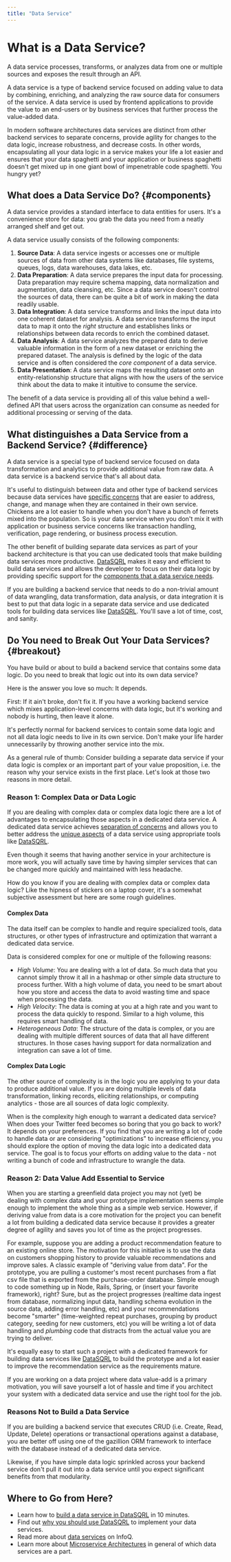 ```yaml
---
title: "Data Service"
---
```


# What is a Data Service?

A data service processes, transforms, or analyzes data from one or multiple sources and
exposes the result through an API.

A data service is a type of backend service focused on adding value to data by combining,
enriching, and analyzing the raw source data for consumers of the service. A data service is
used by frontend applications to provide the value to an end-users or by business services
that further process the value-added data.

In modern software architectures data services are distinct from other backend services to
separate concerns, provide agility for changes to the data logic, increase robustness,
and decrease costs.
In other words, encapsulating all your data logic in a service makes your life a lot easier
and ensures that your data spaghetti and your application or business spaghetti doesn't get
mixed up in one giant bowl of impenetrable code spaghetti. You hungry yet?

## What does a Data Service Do? {#components}

A data service provides a standard interface to data entities for users. It's a
convenience store for data: you grab the data you need from a neatly arranged 
shelf and get out. 

A data service usually consists of the following components:

1. **Source Data**: A data service ingests or accesses one or multiple sources of data from other
  data systems like databases, file systems, queues, logs, data warehouses, data lakes, etc.
2. **Data Preparation**: A data service prepares the input data for processing. 
  Data preparation may require schema mapping, data normalization and augmentation, data cleansing, etc.
  Since a data service doesn't control the sources of data, there can be quite a bit of work in
  making the data readily usable.
3. **Data Integration**: A data service transforms and links the input data into one coherent
  dataset for analysis. A data service transforms the input data to map it onto the *right*
  structure and establishes links or relationships between data records to enrich the combined
  dataset.
4. **Data Analysis**: A data service analyzes the prepared data to derive valuable information
  in the form of a new dataset or enriching the prepared dataset. The analysis is defined by
  the logic of the data service and is often considered the *core component* of a data service.
5. **Data Presentation**: A data service maps the resulting dataset onto an entity-relationship
  structure that aligns with how the users of the service think about the data to make it
  intuitive to consume the service.

The benefit of a data service is providing all of this value behind a well-defined API that
users across the organization can consume as needed for additional processing or serving of
the data.

## What distinguishes a Data Service from a Backend Service? {#difference}

A data service is a special type of backend service focused on data transformation and analytics
to provide additional value from raw data.
A data service is a backend service that's all about data.

It's useful to distinguish between data and other type of backend services because
data services have [specific concerns](#components) that are easier to address, change, and manage
when they are contained in their own service. Chickens are a lot easier to handle
when you don't have a bunch of ferrets mixed into the population. So is your data
service when you don't mix it with application or business service concerns like
transaction handling, verification, page rendering, or business process execution.

The other benefit of building separate data services as part of your backend
architecture is that you can use dedicated tools that make building data services
more productive. [DataSQRL](/) makes it easy and efficient to build data services
and allows the developer to focus on their data logic by providing specific support
for the [components that a data service needs](#components).

If you are building a backend service that needs to do a non-trivial amount of 
data wrangling, data transformation, data analysis, or data integration it is
best to put that data logic in a separate data service and use dedicated tools
for building data services like [DataSQRL](/). You'll save a lot of time, cost,
and sanity.

## Do You need to Break Out Your Data Services? {#breakout}

You have build or about to build a backend service that contains some data logic.
Do you need to break that logic out into its own data service?

Here is the answer you love so much: It depends.

First: If it ain't broke, don't fix it. If you have a working backend service which
mixes application-level concerns with data logic, but it's working and nobody is
hurting, then leave it alone.

It's perfectly normal for backend services to contain some data logic and not all
data logic needs to live in its own service. Don't make your life harder 
unnecessarily by throwing another service into the mix.

As a general rule of thumb: Consider building a separate data service if your
data logic is complex or an important part of your value proposition, i.e. the
reason why your service exists in the first place. Let's look at those two reasons
in more detail.

### Reason 1: Complex Data or Data Logic

If you are dealing with complex data or complex data logic there are a lot of advantages
to encapsulating those aspects in a dedicated data service. A dedicated data service
achieves [separation of concerns](#difference) and allows you to better address the 
[unique aspects](#components) of a data service using appropriate tools like [DataSQRL](/).

Even though it seems that having another service in your architecture is more work, you will
actually save time by having simpler services that can be changed more quickly and 
maintained with less headache.

How do you know if you are dealing with complex data or complex data logic? Like the hipness
of stickers on a laptop cover, it's a somewhat subjective assessment but here are some 
rough guidelines.

#### Complex Data

The data itself can be complex to handle and require specialized tools, data structures, or
other types of infrastructure and optimization that warrant a dedicated data service.

Data is considered complex for one or multiple of the following reasons:

- *High Volume*: You are dealing with a lot of data. So much data that you cannot simply
 throw it all in a hashmap or other simple data structure to process further. With a high
 volume of data, you need to be smart about how you store and access the data to avoid
 wasting time and space when processing the data.
- *High Velocity*: The data is coming at you at a high rate and you want to process the data
 quickly to respond. Similar to a high volume, this requires smart handling of data.
- *Heterogeneous Data*: The structure of the data is complex, or you are dealing with multiple
 different sources of data that all have different structures. In those cases having support
 for data normalization and integration can save a lot of time.

#### Complex Data Logic

The other source of complexity is in the logic you are applying to your data to produce
additional value. If you are doing multiple levels of data transformation, linking records,
eliciting relationships, or computing analytics - those are all sources of data logic
complexity.

When is the complexity high enough to warrant a dedicated data service? When does your
Twitter feed becomes so boring that you go back to work? It depends on your preferences.
If you find that you are writing a lot of code to handle data or are considering
"optimizations" to increase efficiency, you should explore the option of moving the data
logic into a dedicated data service. The goal is to focus your efforts on adding value to
the data - not writing a bunch of code and infrastructure to wrangle the data.

### Reason 2: Data Value Add Essential to Service

When you are starting a greenfield data project you may not (yet) be dealing with complex data
and your prototype implementation seems simple enough to implement the whole thing as a
simple web service. However, if deriving value from data is a core motivation for the project
you can benefit a lot from building a dedicated data service because it provides a greater
degree of agility and saves you lot of time as the project progresses.

For example, suppose you are adding a product recommendation feature to an existing online
store. The motivation for this initiative is to use the data on customers shopping history
to provide valuable recommendations and improve sales. A classic example of "deriving value
from data". For the prototype, you are pulling a customer's most recent purchases from a 
flat csv file that is exported from the purchase-order database. Simple enough to code
something up in Node, Rails, Spring, or (insert your favorite framework), right? Sure, but
as the project progresses (realtime data ingest from database, normalizing input data,
handling schema evolution in the source data, adding error handling, etc) and your 
recommendations become "smarter" (time-weighted repeat purchases, grouping by product
category, seeding for new customers, etc) you will be writing a lot of data handling and
*plumbing* code that distracts from the actual value you are trying to deliver.

It's equally easy to start such a project with a dedicated framework for building data
services like [DataSQRL](/) to build the prototype and a lot easier to improve the 
recommendation service as the requirements mature.

If you are working on a data project where data value-add is a primary motivation, you will
save yourself a lot of hassle and time if you architect your system with a dedicated
data service and use the right tool for the job.

### Reasons Not to Build a Data Service

If you are building a backend service that executes CRUD 
(i.e. Create, Read, Update, Delete) operations or transactional operations against a 
database, you are better off using one of the gazillion ORM framework to interface
with the database instead of a dedicated data service.

Likewise, if you have simple data logic sprinkled across your backend service
don't pull it out into a data service until you expect significant benefits from that
modularity.



## Where to Go from Here?

- Learn how to [build a data service in DataSQRL](/docs/getting-started/nutshop-tutorial) in 10 minutes.
- Find out [why you should use DataSQRL](/docs/getting-started/why-datasqrl) to implement your data services.
- Read more about [data services](https://www.infoq.com/articles/narayanan-soa-data-services/) on InfoQ.
- Learn more about [Microservice Architectures](https://martinfowler.com/articles/microservices.html) in general of which data services are a part.
